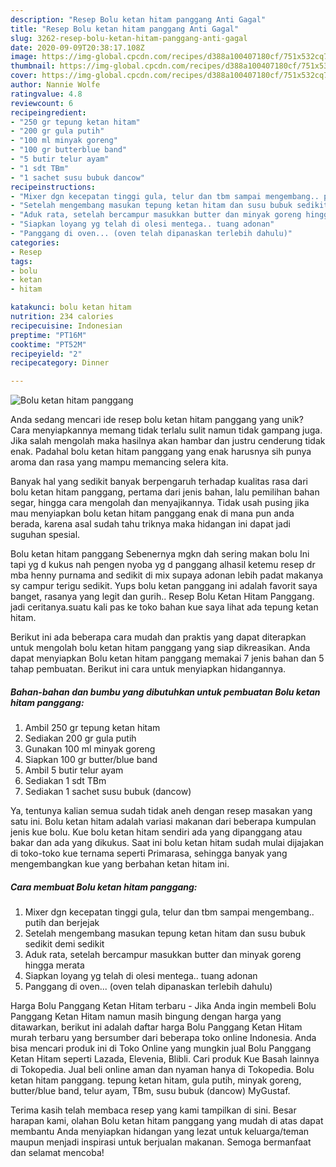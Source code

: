 ```yaml
---
description: "Resep Bolu ketan hitam panggang Anti Gagal"
title: "Resep Bolu ketan hitam panggang Anti Gagal"
slug: 3262-resep-bolu-ketan-hitam-panggang-anti-gagal
date: 2020-09-09T20:38:17.108Z
image: https://img-global.cpcdn.com/recipes/d388a100407180cf/751x532cq70/bolu-ketan-hitam-panggang-foto-resep-utama.jpg
thumbnail: https://img-global.cpcdn.com/recipes/d388a100407180cf/751x532cq70/bolu-ketan-hitam-panggang-foto-resep-utama.jpg
cover: https://img-global.cpcdn.com/recipes/d388a100407180cf/751x532cq70/bolu-ketan-hitam-panggang-foto-resep-utama.jpg
author: Nannie Wolfe
ratingvalue: 4.8
reviewcount: 6
recipeingredient:
- "250 gr tepung ketan hitam"
- "200 gr gula putih"
- "100 ml minyak goreng"
- "100 gr butterblue band"
- "5 butir telur ayam"
- "1 sdt TBm"
- "1 sachet susu bubuk dancow"
recipeinstructions:
- "Mixer dgn kecepatan tinggi gula, telur dan tbm sampai mengembang.. putih dan berjejak"
- "Setelah mengembang masukan tepung ketan hitam dan susu bubuk sedikit demi sedikit"
- "Aduk rata, setelah bercampur masukkan butter dan minyak goreng hingga merata"
- "Siapkan loyang yg telah di olesi mentega.. tuang adonan"
- "Panggang di oven... (oven telah dipanaskan terlebih dahulu)"
categories:
- Resep
tags:
- bolu
- ketan
- hitam

katakunci: bolu ketan hitam 
nutrition: 234 calories
recipecuisine: Indonesian
preptime: "PT16M"
cooktime: "PT52M"
recipeyield: "2"
recipecategory: Dinner

---
```



![Bolu ketan hitam panggang](https://img-global.cpcdn.com/recipes/d388a100407180cf/751x532cq70/bolu-ketan-hitam-panggang-foto-resep-utama.jpg)

Anda sedang mencari ide resep bolu ketan hitam panggang yang unik? Cara menyiapkannya memang tidak terlalu sulit namun tidak gampang juga. Jika salah mengolah maka hasilnya akan hambar dan justru cenderung tidak enak. Padahal bolu ketan hitam panggang yang enak harusnya sih punya aroma dan rasa yang mampu memancing selera kita.

Banyak hal yang sedikit banyak berpengaruh terhadap kualitas rasa dari bolu ketan hitam panggang, pertama dari jenis bahan, lalu pemilihan bahan segar, hingga cara mengolah dan menyajikannya. Tidak usah pusing jika mau menyiapkan bolu ketan hitam panggang enak di mana pun anda berada, karena asal sudah tahu triknya maka hidangan ini dapat jadi suguhan spesial.

Bolu ketan hitam panggang Sebenernya mgkn dah sering makan bolu Ini tapi yg d kukus nah pengen nyoba yg d panggang alhasil ketemu resep dr mba henny purnama and sedikit di mix supaya adonan lebih padat makanya sy campur terigu sedikit. Yups bolu ketan panggang ini adalah favorit saya banget, rasanya yang legit dan gurih.. Resep Bolu Ketan Hitam Panggang. jadi ceritanya.suatu kali pas ke toko bahan kue saya lihat ada tepung ketan hitam.


Berikut ini ada beberapa cara mudah dan praktis yang dapat diterapkan untuk mengolah bolu ketan hitam panggang yang siap dikreasikan. Anda dapat menyiapkan Bolu ketan hitam panggang memakai 7 jenis bahan dan 5 tahap pembuatan. Berikut ini cara untuk menyiapkan hidangannya.

<!--inarticleads1-->

##### Bahan-bahan dan bumbu yang dibutuhkan untuk pembuatan Bolu ketan hitam panggang:

1. Ambil 250 gr tepung ketan hitam
1. Sediakan 200 gr gula putih
1. Gunakan 100 ml minyak goreng
1. Siapkan 100 gr butter/blue band
1. Ambil 5 butir telur ayam
1. Sediakan 1 sdt TBm
1. Sediakan 1 sachet susu bubuk (dancow)


Ya, tentunya kalian semua sudah tidak aneh dengan resep masakan yang satu ini. Bolu ketan hitam adalah variasi makanan dari beberapa kumpulan jenis kue bolu. Kue bolu ketan hitam sendiri ada yang dipanggang atau bakar dan ada yang dikukus. Saat ini bolu ketan hitam sudah mulai dijajakan di toko-toko kue ternama seperti Primarasa, sehingga banyak yang mengembangkan kue yang berbahan ketan hitam ini. 

<!--inarticleads2-->

##### Cara membuat Bolu ketan hitam panggang:

1. Mixer dgn kecepatan tinggi gula, telur dan tbm sampai mengembang.. putih dan berjejak
1. Setelah mengembang masukan tepung ketan hitam dan susu bubuk sedikit demi sedikit
1. Aduk rata, setelah bercampur masukkan butter dan minyak goreng hingga merata
1. Siapkan loyang yg telah di olesi mentega.. tuang adonan
1. Panggang di oven... (oven telah dipanaskan terlebih dahulu)


Harga Bolu Panggang Ketan Hitam terbaru - Jika Anda ingin membeli Bolu Panggang Ketan Hitam namun masih bingung dengan harga yang ditawarkan, berikut ini adalah daftar harga Bolu Panggang Ketan Hitam murah terbaru yang bersumber dari beberapa toko online Indonesia. Anda bisa mencari produk ini di Toko Online yang mungkin jual Bolu Panggang Ketan Hitam seperti Lazada, Elevenia, Blibli. Cari produk Kue Basah lainnya di Tokopedia. Jual beli online aman dan nyaman hanya di Tokopedia. Bolu ketan hitam panggang. tepung ketan hitam, gula putih, minyak goreng, butter/blue band, telur ayam, TBm, susu bubuk (dancow) MyGustaf. 

Terima kasih telah membaca resep yang kami tampilkan di sini. Besar harapan kami, olahan Bolu ketan hitam panggang yang mudah di atas dapat membantu Anda menyiapkan hidangan yang lezat untuk keluarga/teman maupun menjadi inspirasi untuk berjualan makanan. Semoga bermanfaat dan selamat mencoba!
